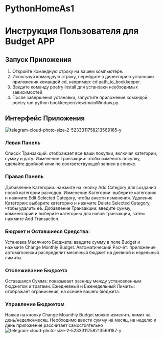 # PythonHomeAs1
# Инструкция Пользователя для Budget APP
## Запуск Приложения
1. Откройте командную строку на вашем компьютере.
2. Используя командную строку, перейдите в директорию установки приложения командой cd, например: cd path_to_bookkeeper.
3. Введите команду poetry install для установки необходимых зависимостей.
4. После завершения установки, запустите приложение командой poetry run python bookkeeper/view/mainWindow.py.
## Интерфейс Приложения
![telegram-cloud-photo-size-2-5233311758213569165-y](https://github.com/denismox/PythonHomeAs1/assets/84687793/949204b2-48a5-439d-b5a0-035f6713b7c9)
### Левая Панель
Список Транзакций: отображает все ваши покупки, включая категории, сумму и дату.
Изменение Транзакции: чтобы изменить покупку, сделайте двойной клик по соответствующей записи в списке.
### Правая Панель
Добавление Категории: нажмите на кнопку Add Category для создания новой категории расходов.
Изменение Категории: выберите категорию и нажмите Edit Selected Category, чтобы внести изменения.
Удаление Категории: выберите категорию и нажмите Delete Selected Category, чтобы удалить её.
Добавление Транзакции: введите сумму, комментарий и выберите категорию для новой транзакции, затем нажмите Add Transaction.
### Бюджет и Оставшиеся Средства:
Установка Месячного Бюджета: введите сумму в поле Budget и нажмите Change Monthly Budget.
Автоматический Расчёт: приложение автоматически распределит месячный бюджет на дневной и недельный лимиты.
### Отслеживание Бюджета
Оставшаяся Сумма: показывает разницу между установленным бюджетом и тратами.
Ежедневный и Еженедельный Лимиты: отображает ограничения, на основе вашего бюджета.
### Управление Бюджетом
Нажав на кнопку Change Mounthly Budget можно изменить лимит на день/неделю/месяц. Необходимо ввести сумму на месяц, на неделю и день приложение рассчитает самостоятельно
![telegram-cloud-photo-size-2-5233311758213569187-y](https://github.com/denismox/PythonHomeAs1/assets/84687793/b8faa10b-9261-42f9-b684-c2e104092502)

